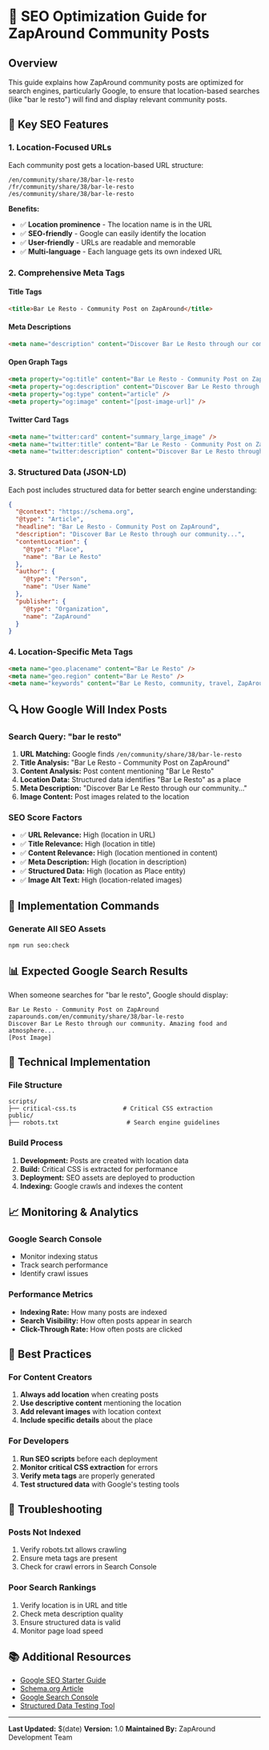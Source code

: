 # 🚀 SEO Optimization Guide for ZapAround Community Posts

## Overview
This guide explains how ZapAround community posts are optimized for search engines, particularly Google, to ensure that location-based searches (like "bar le resto") will find and display relevant community posts.

## 🎯 Key SEO Features

### 1. **Location-Focused URLs**
Each community post gets a location-based URL structure:
```
/en/community/share/38/bar-le-resto
/fr/community/share/38/bar-le-resto
/es/community/share/38/bar-le-resto
```

**Benefits:**
- ✅ **Location prominence** - The location name is in the URL
- ✅ **SEO-friendly** - Google can easily identify the location
- ✅ **User-friendly** - URLs are readable and memorable
- ✅ **Multi-language** - Each language gets its own indexed URL

### 2. **Comprehensive Meta Tags**

#### **Title Tags**
```html
<title>Bar Le Resto - Community Post on ZapAround</title>
```

#### **Meta Descriptions**
```html
<meta name="description" content="Discover Bar Le Resto through our community. Amazing food and atmosphere..." />
```

#### **Open Graph Tags**
```html
<meta property="og:title" content="Bar Le Resto - Community Post on ZapAround" />
<meta property="og:description" content="Discover Bar Le Resto through our community..." />
<meta property="og:type" content="article" />
<meta property="og:image" content="[post-image-url]" />
```

#### **Twitter Card Tags**
```html
<meta name="twitter:card" content="summary_large_image" />
<meta name="twitter:title" content="Bar Le Resto - Community Post on ZapAround" />
<meta name="twitter:description" content="Discover Bar Le Resto through our community..." />
```

### 3. **Structured Data (JSON-LD)**
Each post includes structured data for better search engine understanding:

```json
{
  "@context": "https://schema.org",
  "@type": "Article",
  "headline": "Bar Le Resto - Community Post on ZapAround",
  "description": "Discover Bar Le Resto through our community...",
  "contentLocation": {
    "@type": "Place",
    "name": "Bar Le Resto"
  },
  "author": {
    "@type": "Person",
    "name": "User Name"
  },
  "publisher": {
    "@type": "Organization",
    "name": "ZapAround"
  }
}
```

### 4. **Location-Specific Meta Tags**
```html
<meta name="geo.placename" content="Bar Le Resto" />
<meta name="geo.region" content="Bar Le Resto" />
<meta name="keywords" content="Bar Le Resto, community, travel, ZapAround..." />
```



## 🔍 How Google Will Index Posts

### **Search Query: "bar le resto"**

1. **URL Matching:** Google finds `/en/community/share/38/bar-le-resto`
2. **Title Analysis:** "Bar Le Resto - Community Post on ZapAround"
3. **Content Analysis:** Post content mentioning "Bar Le Resto"
4. **Location Data:** Structured data identifies "Bar Le Resto" as a place
5. **Meta Description:** "Discover Bar Le Resto through our community..."
6. **Image Content:** Post images related to the location

### **SEO Score Factors**
- ✅ **URL Relevance:** High (location in URL)
- ✅ **Title Relevance:** High (location in title)
- ✅ **Content Relevance:** High (location mentioned in content)
- ✅ **Meta Description:** High (location in description)
- ✅ **Structured Data:** High (location as Place entity)
- ✅ **Image Alt Text:** High (location-related images)

## 🚀 Implementation Commands

### **Generate All SEO Assets**
```bash
npm run seo:check
```



## 📊 Expected Google Search Results

When someone searches for "bar le resto", Google should display:

```
Bar Le Resto - Community Post on ZapAround
zaparounds.com/en/community/share/38/bar-le-resto
Discover Bar Le Resto through our community. Amazing food and atmosphere...
[Post Image]
```

## 🔧 Technical Implementation

### **File Structure**
```
scripts/
├── critical-css.ts             # Critical CSS extraction
public/
├── robots.txt                   # Search engine guidelines
```

### **Build Process**
1. **Development:** Posts are created with location data
2. **Build:** Critical CSS is extracted for performance
3. **Deployment:** SEO assets are deployed to production
4. **Indexing:** Google crawls and indexes the content

## 📈 Monitoring & Analytics

### **Google Search Console**
- Monitor indexing status
- Track search performance
- Identify crawl issues

### **Performance Metrics**
- **Indexing Rate:** How many posts are indexed
- **Search Visibility:** How often posts appear in search
- **Click-Through Rate:** How often posts are clicked

## 🎯 Best Practices

### **For Content Creators**
1. **Always add location** when creating posts
2. **Use descriptive content** mentioning the location
3. **Add relevant images** with location context
4. **Include specific details** about the place

### **For Developers**
1. **Run SEO scripts** before each deployment
2. **Monitor critical CSS extraction** for errors
3. **Verify meta tags** are properly generated
4. **Test structured data** with Google's testing tools

## 🚨 Troubleshooting

### **Posts Not Indexed**
1. Verify robots.txt allows crawling
2. Ensure meta tags are present
3. Check for crawl errors in Search Console

### **Poor Search Rankings**
1. Verify location is in URL and title
2. Check meta description quality
3. Ensure structured data is valid
4. Monitor page load speed

## 📚 Additional Resources

- [Google SEO Starter Guide](https://developers.google.com/search/docs/beginner/seo-starter-guide)
- [Schema.org Article](https://schema.org/Article)
- [Google Search Console](https://search.google.com/search-console)
- [Structured Data Testing Tool](https://search.google.com/structured-data/testing-tool)

---

**Last Updated:** $(date)
**Version:** 1.0
**Maintained By:** ZapAround Development Team
